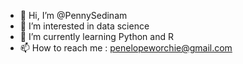 - 👋 Hi, I’m @PennySedinam
- 👀 I’m interested in data science
- 🌱 I’m currently learning Python and R
- 📫 How to reach me : penelopeworchie@gmail.com

<!---
PennySedinam/PennySedinam is a ✨ special ✨ repository because its `README.md` (this file) appears on your GitHub profile.
You can click the Preview link to take a look at your changes.
--->
